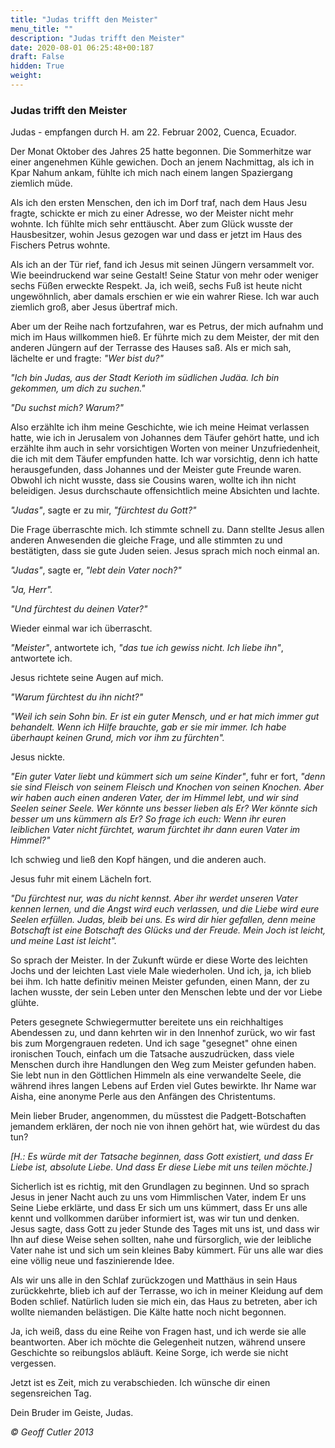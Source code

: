 ```yaml
---
title: "Judas trifft den Meister"
menu_title: ""
description: "Judas trifft den Meister"
date: 2020-08-01 06:25:48+00:187
draft: False
hidden: True
weight:
---
```

### Judas trifft den Meister

Judas - empfangen durch H. am 22. Februar 2002, Cuenca, Ecuador.

Der Monat Oktober des Jahres 25 hatte begonnen. Die Sommerhitze war einer angenehmen Kühle gewichen. Doch an jenem Nachmittag, als ich in Kpar Nahum ankam, fühlte ich mich nach einem langen Spaziergang ziemlich müde.

Als ich den ersten Menschen, den ich im Dorf traf, nach dem Haus Jesu fragte, schickte er mich zu einer Adresse, wo der Meister nicht mehr wohnte. Ich fühlte mich sehr enttäuscht. Aber zum Glück wusste der Hausbesitzer, wohin Jesus gezogen war und dass er jetzt im Haus des Fischers Petrus wohnte.

Als ich an der Tür rief, fand ich Jesus mit seinen Jüngern versammelt vor. Wie beeindruckend war seine Gestalt! Seine Statur von mehr oder weniger sechs Füßen erweckte Respekt. Ja, ich weiß, sechs Fuß ist heute nicht ungewöhnlich, aber damals erschien er wie ein wahrer Riese. Ich war auch ziemlich groß, aber Jesus übertraf mich.

Aber um der Reihe nach fortzufahren, war es Petrus, der mich aufnahm und mich im Haus willkommen hieß. Er führte mich zu dem Meister, der mit den anderen Jüngern auf der Terrasse des Hauses saß. Als er mich sah, lächelte er und fragte: *"Wer bist du?"*

*"Ich bin Judas, aus der Stadt Kerioth im südlichen Judäa. Ich bin gekommen, um dich zu suchen."*

*"Du suchst mich? Warum?"*

Also erzählte ich ihm meine Geschichte, wie ich meine Heimat verlassen hatte, wie ich in Jerusalem von Johannes dem Täufer gehört hatte, und ich erzählte ihm auch in sehr vorsichtigen Worten von meiner Unzufriedenheit, die ich mit dem Täufer empfunden hatte. Ich war vorsichtig, denn ich hatte herausgefunden, dass Johannes und der Meister gute Freunde waren. Obwohl ich nicht wusste, dass sie Cousins waren, wollte ich ihn nicht beleidigen. Jesus durchschaute offensichtlich meine Absichten und lachte.

*"Judas"*, sagte er zu mir, *"fürchtest du Gott?"*

Die Frage überraschte mich. Ich stimmte schnell zu. Dann stellte Jesus allen anderen Anwesenden die gleiche Frage, und alle stimmten zu und bestätigten, dass sie gute Juden seien. Jesus sprach mich noch einmal an.

*"Judas"*, sagte er, *"lebt dein Vater noch?"*

*"Ja, Herr".*

*"Und fürchtest du deinen Vater?"*

Wieder einmal war ich überrascht.

*"Meister"*, antwortete ich, *"das tue ich gewiss nicht. Ich liebe ihn"*, antwortete ich.

Jesus richtete seine Augen auf mich.

*"Warum fürchtest du ihn nicht?"*

*"Weil ich sein Sohn bin. Er ist ein guter Mensch, und er hat mich immer gut behandelt. Wenn ich Hilfe brauchte, gab er sie mir immer. Ich habe überhaupt keinen Grund, mich vor ihm zu fürchten".*

Jesus nickte.

*"Ein guter Vater liebt und kümmert sich um seine Kinder"*, fuhr er fort, *"denn sie sind Fleisch von seinem Fleisch und Knochen von seinen Knochen. Aber wir haben auch einen anderen Vater, der im Himmel lebt, und wir sind Seelen seiner Seele. Wer könnte uns besser lieben als Er? Wer könnte sich besser um uns kümmern als Er? So frage ich euch: Wenn ihr euren leiblichen Vater nicht fürchtet, warum fürchtet ihr dann euren Vater im Himmel?"*

Ich schwieg und ließ den Kopf hängen, und die anderen auch.

Jesus fuhr mit einem Lächeln fort.

*"Du fürchtest nur, was du nicht kennst. Aber ihr werdet unseren Vater kennen lernen, und die Angst wird euch verlassen, und die Liebe wird eure Seelen erfüllen. Judas, bleib bei uns. Es wird dir hier gefallen, denn meine Botschaft ist eine Botschaft des Glücks und der Freude. Mein Joch ist leicht, und meine Last ist leicht".*

So sprach der Meister. In der Zukunft würde er diese Worte des leichten Jochs und der leichten Last viele Male wiederholen. Und ich, ja, ich blieb bei ihm. Ich hatte definitiv meinen Meister gefunden, einen Mann, der zu lachen wusste, der sein Leben unter den Menschen lebte und der vor Liebe glühte.

Peters gesegnete Schwiegermutter bereitete uns ein reichhaltiges Abendessen zu, und dann kehrten wir in den Innenhof zurück, wo wir fast bis zum Morgengrauen redeten. Und ich sage "gesegnet" ohne einen ironischen Touch, einfach um die Tatsache auszudrücken, dass viele Menschen durch ihre Handlungen den Weg zum Meister gefunden haben. Sie lebt nun in den Göttlichen Himmeln als eine verwandelte Seele, die während ihres langen Lebens auf Erden viel Gutes bewirkte. Ihr Name war Aisha, eine anonyme Perle aus den Anfängen des Christentums.

Mein lieber Bruder, angenommen, du müsstest die Padgett-Botschaften jemandem erklären, der noch nie von ihnen gehört hat, wie würdest du das tun?

*[H.: Es würde mit der Tatsache beginnen, dass Gott existiert, und dass Er Liebe ist, absolute Liebe. Und dass Er diese Liebe mit uns teilen möchte.]*

Sicherlich ist es richtig, mit den Grundlagen zu beginnen. Und so sprach Jesus in jener Nacht auch zu uns vom Himmlischen Vater, indem Er uns Seine Liebe erklärte, und dass Er sich um uns kümmert, dass Er uns alle kennt und vollkommen darüber informiert ist, was wir tun und denken. Jesus sagte, dass Gott zu jeder Stunde des Tages mit uns ist, und dass wir Ihn auf diese Weise sehen sollten, nahe und fürsorglich, wie der leibliche Vater nahe ist und sich um sein kleines Baby kümmert. Für uns alle war dies eine völlig neue und faszinierende Idee.

Als wir uns alle in den Schlaf zurückzogen und Matthäus in sein Haus zurückkehrte, blieb ich auf der Terrasse, wo ich in meiner Kleidung auf dem Boden schlief. Natürlich luden sie mich ein, das Haus zu betreten, aber ich wollte niemanden belästigen. Die Kälte hatte noch nicht begonnen.

Ja, ich weiß, dass du eine Reihe von Fragen hast, und ich werde sie alle beantworten. Aber ich möchte die Gelegenheit nutzen, während unsere Geschichte so reibungslos abläuft. Keine Sorge, ich werde sie nicht vergessen.

Jetzt ist es Zeit, mich zu verabschieden. Ich wünsche dir einen segensreichen Tag.

Dein Bruder im Geiste, Judas.

*© Geoff Cutler 2013*
